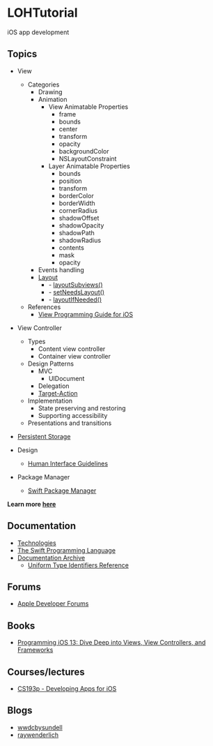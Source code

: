 # LOHTutorial

iOS app development

## Topics

* View
  - Categories
    * Drawing
    * Animation
      - View Animatable Properties
        * frame
        * bounds
        * center
        * transform
        * opacity
        * backgroundColor
        * NSLayoutConstraint
      - Layer Animatable Properties
        * bounds
        * position
        * transform
        * borderColor
        * borderWidth
        * cornerRadius
        * shadowOffset
        * shadowOpacity
        * shadowPath
        * shadowRadius
        * contents
        * mask
        * opacity
    * Events handling
    * [Layout](https://github.com/LockedOutofHeaven/LOHTutorial/wiki/Layout)
      - \- [layoutSubviews()]()
      - \- [setNeedsLayout()]()
      - \- [layoutIfNeeded()]()
  - References
    * [View Programming Guide for iOS](https://developer.apple.com/library/archive/documentation/WindowsViews/Conceptual/ViewPG_iPhoneOS/Introduction/Introduction.html#//apple_ref/doc/uid/TP40009503-CH1-SW2)
* View Controller
  - Types
    * Content view controller
    * Container view controller
  - Design Patterns
    * MVC
      - UIDocument
    - Delegation
    - [Target-Action](https://developer.apple.com/library/archive/documentation/General/Conceptual/Devpedia-CocoaApp/TargetAction.html#//apple_ref/doc/uid/TP40009071-CH3)
  - Implementation
    * State preserving and restoring
    * Supporting accessibility
  - Presentations and transitions
  
  
* [Persistent Storage](https://github.com/LockedOutofHeaven/LOHTutorial/wiki/Persistent-Storage)
* Design
  - [Human Interface Guidelines](https://developer.apple.com/design/human-interface-guidelines/)
* Package Manager
  - [Swift Package Manager](https://swift.org/package-manager/)

**Learn more [here](https://github.com/LockedOutofHeaven/LOHTutorial/wiki)**

## Documentation

* [Technologies](https://developer.apple.com/documentation/technologies)
* [The Swift Programming Language](https://docs.swift.org/swift-book/)
* [Documentation Archive](https://developer.apple.com/library/archive/navigation/)
  - [Uniform Type Identifiers Reference](https://developer.apple.com/library/archive/documentation/Miscellaneous/Reference/UTIRef/Introduction/Introduction.html#//apple_ref/doc/uid/TP40009257)

## Forums

* [Apple Developer Forums](https://developer.apple.com/forums/)

## Books

* [Programming iOS 13: Dive Deep into Views, View Controllers, and Frameworks](https://www.amazon.com/Programming-iOS-13-Controllers-Frameworks/dp/1492074616)

## Courses/lectures

* [CS193p - Developing Apps for iOS](https://cs193p.sites.stanford.edu/)

## Blogs

* [wwdcbysundell](https://wwdcbysundell.com/)
* [raywenderlich](https://www.raywenderlich.com/ios/articles)